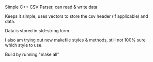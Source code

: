 Simple C++ CSV Parser, can read & write data

Keeps it simple, uses vectors to store the csv header (if applicable) and data.

Data is stored in std::string form

I also am trying out new makefile styles & methods, still not 100% sure which style to use.


Build by running "make all"
